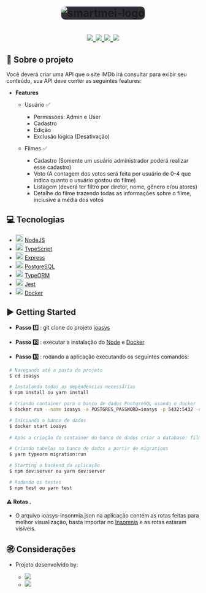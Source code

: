 <h1 align="center">
  <img style="background-color: #312e38; border-radius: 10px;" alt="smartmei-logo" src="https://media.glassdoor.com/sqll/1728220/ioasys-squarelogo-1586796589831.png" />
  <p align="center">
    <a href="https://nodejs.org/en/">
      <img src="https://img.shields.io/badge/-NodeJS-006400?style=flat&logo=Node.js&logoColor=#339933" />
    <a href="https://www.typescriptlang.org/">
      <img src="https://img.shields.io/badge/-TypeScript-007ACC?style=flat&logo=TypeScript&logoColor=#007ACC" />
    </a>
    <a href="https://jestjs.io/">
      <img src="https://img.shields.io/badge/-Jest-C21325?style=flat&logo=Jest&logoColor=FFFFF" />
    </a>
	<a href="https://www.postgresql.org/">
	<img src="https://img.shields.io/badge/-PostgreSQL-336791?style=flat&logo=PostgreSQL&logoColor=#339933" /></a>
  </p>
</h1>

## 🔖 Sobre o projeto 

Você deverá criar uma API que o site IMDb irá consultar para exibir seu conteúdo, sua API deve conter as seguintes features:

- **Features** 
  - Usuário ✅
    - Permissões: Admin e User
    - Cadastro
    - Edição
    - Exclusão lógica (Desativação)

  - Filmes ✅

    - Cadastro (Somente um usuário administrador poderá realizar esse cadastro)
    - Voto (A contagem dos votos será feita por usuário de 0-4 que indica quanto o usuário gostou do filme)
    - Listagem (deverá ter filtro por diretor, nome, gênero e/ou atores)
    - Detalhe do filme trazendo todas as informações sobre o filme, inclusive a média dos votos


## 💻 Tecnologias 

  - <img width="20px" src="https://img.icons8.com/color/2x/nodejs.png" /> [NodeJS](https://nodejs.org/en/ "NodeJS")
  - <img width="20px" src="https://img.icons8.com/color/2x/typescript.png" /> [TypeScript](https://www.typescriptlang.org/ "TypeScript")
  - <img width="20px" src="https://res.cloudinary.com/practicaldev/image/fetch/s--00h6CjGb--/c_limit%2Cf_auto%2Cfl_progressive%2Cq_auto%2Cw_880/https://www.maxrooted.com/panduan-membangun-rest-api-expressjs-mysql/cover.png" /> [Express](https://expressjs.com/ "Express")
  - <img width="20px" src="https://img.icons8.com/color/2x/postgreesql.png" /> [PostgreSQL](https://www.postgresql.org/ "PostgreSQL")
  - <img width="20px" src="https://avatars2.githubusercontent.com/u/20165699?s=400&v=4" /> [TypeORM](https://typeorm.io/#/ "TypeORM")
  - <img width="20px" src="https://simpleicons.org/icons/jest.svg" /> [Jest](https://jestjs.io/ 'Jest')
  - <img width="20px" src="https://img.icons8.com/dusk/2x/docker.png" /> [Docker](https://www.docker.com/ 'Docker')
 
## ▶️ Getting Started 

 - **Passo 1️⃣** : git clone do projeto [ioasys](https://github.com/rafaelsanzio/ioasys "ioasys")
 - **Passo 2️⃣** : executar a instalação do [Node](https://nodejs.org/en/ 'Node') e [Docker](https://www.docker.com/ "Docker")

 - **Passo 3️⃣** : rodando a aplicação executando os seguintes comandos:
  ```bash
   # Navegando até a pasta do projeto
   $ cd ioasys

   # Instalando todas as depêndencias necessárias
   $ npm install ou yarn install

   # Criando container para o banco de dados PostgreSQL usando o docker
   $ docker run --name ioasys -e POSTGRES_PASSWORD=ioasys -p 5432:5432 -d postgres

   # Iniciando o banco de dados
   $ docker start ioasys
   
   # Após a criação do container do banco de dados criar a database: filmes

   # Criando tabelas no banco de dados a partir de migrations
   $ yarn typeorm migration:run

   # Starting o backend da aplicação
   $ npm dev:server ou yarn dev:server

   # Rodando os testes
   $ npm test ou yarn test
```


#### ⚠️ Rotas .
  - O arquivo ioasys-insonmia.json na aplicação contém as rotas feitas para melhor visualização, basta importar no [Insomnia](https://insomnia.rest/download/ "Insomnia") e as rotas estaram visíveis.

## ㊗️ Considerações 
- Projeto desenvolvido by:

  - <a href="https://github.com/rafaelsanzio">
    <img src="https://img.shields.io/badge/-Rafael%20Sanzio-000000?style=flat&logo=GitHub&logoColor=#000000" />
  </a>

  - <a href="https://www.linkedin.com/in/rafael-sanzio-012778143/">
    <img src="https://img.shields.io/badge/-Rafael%20Sanzio-0077B5?style=flat&logo=LinkedIN&logoColor=#000000" />
  </a>



